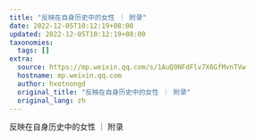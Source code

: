 ```yaml
---
title: "反映在自身历史中的女性 ｜ 附录"
date: 2022-12-05T10:12:19+08:00
updated: 2022-12-05T10:12:19+08:00
taxonomies:
  tags: []
extra:
  source: https://mp.weixin.qq.com/s/1AuQ9NFdFlv7X6GfMvnTVw
  hostname: mp.weixin.qq.com
  author: hxotnongd
  original_title: "反映在自身历史中的女性 ｜ 附录"
  original_lang: zh
---
```


反映在自身历史中的女性 ｜ 附录
